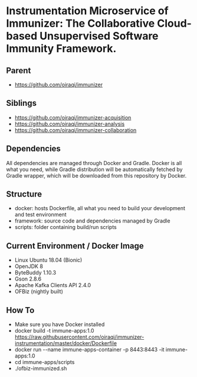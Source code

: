 # Instrumentation Microservice of Immunizer: The Collaborative Cloud-based Unsupervised Software Immunity Framework.

## Parent
- https://github.com/oiraqi/immunizer

## Siblings
- https://github.com/oiraqi/immunizer-acquisition
- https://github.com/oiraqi/immunizer-analysis
- https://github.com/oiraqi/immunizer-collaboration

## Dependencies

All dependencies are managed through Docker and Gradle. Docker is all what you need, while Gradle distribution will be automatically fetched by Gradle wrapper, which will be downloaded from this repository by Docker.

## Structure
- docker: hosts Dockerfile, all what you need to build your development and test environment
- framework: source code and dependencies managed by Gradle
- scripts: folder containing build/run scripts

## Current Environment / Docker Image
- Linux Ubuntu 18.04 (Bionic)
- OpenJDK 8
- ByteBuddy 1.10.3
- Gson 2.8.6
- Apache Kafka Clients API 2.4.0
- OFBiz (nightly built)

## How To
- Make sure you have Docker installed
- docker build -t immune-apps:1.0 https://raw.githubusercontent.com/oiraqi/immunizer-instrumentation/master/docker/Dockerfile
- docker run --name immune-apps-container -p 8443:8443 -it immune-apps:1.0
- cd immune-apps/scripts
- ./ofbiz-immunized.sh
